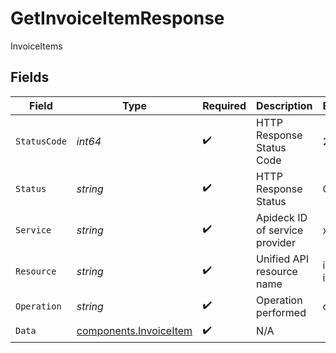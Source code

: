 # GetInvoiceItemResponse

InvoiceItems


## Fields

| Field                                                            | Type                                                             | Required                                                         | Description                                                      | Example                                                          |
| ---------------------------------------------------------------- | ---------------------------------------------------------------- | ---------------------------------------------------------------- | ---------------------------------------------------------------- | ---------------------------------------------------------------- |
| `StatusCode`                                                     | *int64*                                                          | :heavy_check_mark:                                               | HTTP Response Status Code                                        | 200                                                              |
| `Status`                                                         | *string*                                                         | :heavy_check_mark:                                               | HTTP Response Status                                             | OK                                                               |
| `Service`                                                        | *string*                                                         | :heavy_check_mark:                                               | Apideck ID of service provider                                   | xero                                                             |
| `Resource`                                                       | *string*                                                         | :heavy_check_mark:                                               | Unified API resource name                                        | invoice-items                                                    |
| `Operation`                                                      | *string*                                                         | :heavy_check_mark:                                               | Operation performed                                              | one                                                              |
| `Data`                                                           | [components.InvoiceItem](../../models/components/invoiceitem.md) | :heavy_check_mark:                                               | N/A                                                              |                                                                  |